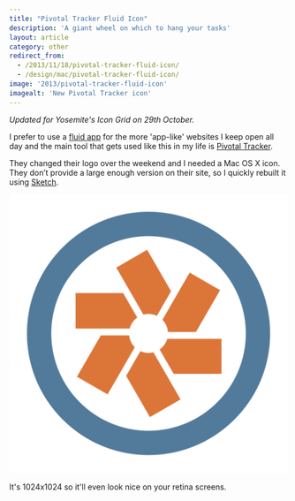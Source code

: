 ```yaml
---
title: "Pivotal Tracker Fluid Icon"
description: 'A giant wheel on which to hang your tasks'
layout: article
category: other
redirect_from:
  - /2013/11/18/pivotal-tracker-fluid-icon/
  - /design/mac/pivotal-tracker-fluid-icon/
image: '2013/pivotal-tracker-fluid-icon'
imagealt: 'New Pivotal Tracker icon'
---
```


_Updated for Yosemite's Icon Grid on 29th October._

I prefer to use a [fluid app](http://fluidapp.com) for the more 'app-like' websites I keep open all day and the main tool that gets used like this in my life is [Pivotal Tracker](http://pivotaltracker.com).

They changed their logo over the weekend and I needed a Mac OS X icon. They don’t provide a large enough version on their site, so I quickly rebuilt it using [Sketch](http://www.bohemiancoding.com/sketch/).

[![Pivotal Tracker 2013: Fluid Icon](/images/2013/pivotal-tracker-fluid-icon-2013.png)](/images/2013/pivotal-tracker-fluid-icon-2013.png)

It's 1024x1024 so it'll even look nice on your retina screens.

